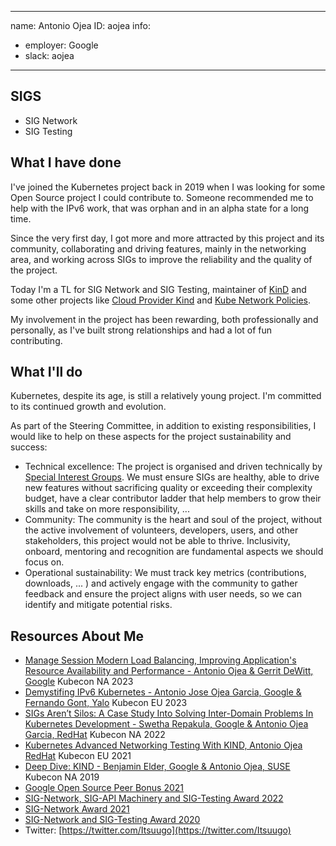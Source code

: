 -------------------------------------------------------------
name: Antonio Ojea
ID: aojea
info:
  - employer: Google
  - slack: aojea
-------------------------------------------------------------

## SIGS

- SIG Network
- SIG Testing

## What I have done

I've joined the Kubernetes project back in 2019 when I was looking for some Open Source project
I could contribute to. Someone recommended me to help with the IPv6 work, that was orphan
and in an alpha state for a long time.

Since the very first day, I got more and more attracted by this project and its community, collaborating and
driving features, mainly in the networking area, and working across SIGs to improve the reliability
and the quality of the project.

Today I'm a TL for SIG Network and SIG Testing, maintainer
of [KinD](https://kind.sigs.k8s.io/) and some other projects like [Cloud Provider Kind](https://github.com/kubernetes-sigs/cloud-provider-kind)
and [Kube Network Policies](https://github.com/kubernetes-sigs/kube-network-policies).

My involvement in the project has been rewarding, both professionally and personally, as I've built
strong relationships and had a lot of fun contributing.

## What I'll do

Kubernetes, despite its age, is still a relatively young project. I'm committed to its continued growth and evolution.

As part of the Steering Committee, in addition to existing responsibilities, I would like to help on these aspects for the project sustainability and success:

- Technical excellence: The project is organised and driven technically by [Special Interest Groups](https://github.com/kubernetes/community/blob/master/governance.md#sigs). We must ensure SIGs are healthy, able to drive new features without sacrificing quality or exceeding their complexity budget, have a clear contributor ladder that help members to grow their skills and take on more responsibility, ...
- Community: The community is the heart and soul of the project, without the active involvement of volunteers, developers, users, and other stakeholders,
this project would not be able to thrive. Inclusivity, onboard, mentoring and recognition are fundamental aspects we should focus on.
- Operational sustainability: We must track key metrics (contributions, downloads, ... ) and actively engage with the community to gather feedback and ensure the project aligns with user needs, so we can identify and mitigate potential risks.

## Resources About Me

- [Manage Session Modern Load Balancing, Improving Application's Resource Availability and Performance - Antonio Ojea & Gerrit DeWitt, Google](https://sched.co/1R2s6) Kubecon NA 2023
- [Demystifing IPv6 Kubernetes - Antonio Jose Ojea Garcia, Google & Fernando Gont, Yalo](https://sched.co/1HyWI) Kubecon EU 2023
- [SIGs Aren’t Silos: A Case Study Into Solving Inter-Domain Problems In Kubernetes Development - Swetha Repakula, Google & Antonio Ojea Garcia, RedHat](https://sched.co/182E6) Kubecon NA 2022
- [Kubernetes Advanced Networking Testing With KIND, Antonio Ojea RedHat](https://kccnceu2021.sched.com/event/iE3g/kubernetes-advanced-networking-testing-with-kind-antonio-ojea-redhat) Kubecon EU 2021
- [Deep Dive: KIND - Benjamin Elder, Google & Antonio Ojea, SUSE](https://kccncna19.sched.com/event/Uah7/deep-dive-kind-benjamin-elder-google-antonio-ojea-garcia-suse) Kubecon NA 2019
- [Google Open Source Peer Bonus 2021](https://opensource.googleblog.com/2021/04/announcing-first-group-of-google-open-source-peer-bonus-winners.html)
- [SIG-Network, SIG-API Machinery and SIG-Testing Award 2022](https://www.kubernetes.dev/community/awards/2022/)
- [SIG-Network Award 2021](https://www.kubernetes.dev/community/awards/2021/)
- [SIG-Network and SIG-Testing Award 2020](https://www.kubernetes.dev/community/awards/2020/)
- Twitter: [https://twitter.com/Itsuugo](https://twitter.com/Itsuugo)

